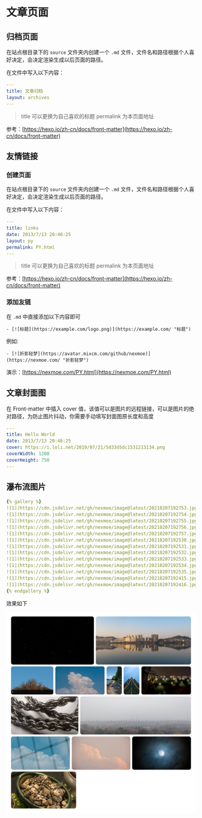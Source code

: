 # 文章页面

## 归档页面

在站点根目录下的 `source` 文件夹内创建一个 `.md` 文件，文件名和路径根据个人喜好决定，会决定渲染生成以后页面的路径。

在文件中写入以下内容：

```yaml
---
title: 文章归档
layout: archives
---
```

> title 可以更换为自己喜欢的标题 permalink 为本页面地址

参考：[https://hexo.io/zh-cn/docs/front-matter](https://hexo.io/zh-cn/docs/front-matter)

## 友情链接

### 创建页面

在站点根目录下的 `source` 文件夹内创建一个 `.md` 文件，文件名和路径根据个人喜好决定，会决定渲染生成以后页面的路径。

在文件中写入以下内容：

```yaml
---
title: links
date: 2013/7/13 20:46:25
layout: py
permalink: PY.html
---
```

> title 可以更换为自己喜欢的标题 permalink 为本页面地址

参考：[https://hexo.io/zh-cn/docs/front-matter](https://hexo.io/zh-cn/docs/front-matter)

### 添加友链

在 `.md` 中直接添加以下内容即可

```text
- [![标题](https://example.com/logo.png)](https://example.com/ "标题")
```

例如:

```text
- [![折影轻梦](https://avatar.mixcm.com/github/nexmoe)](https://nexmoe.com/ "折影轻梦")
```

演示：[https://nexmoe.com/PY.html](https://nexmoe.com/PY.html)

## 文章封面图

在 Front-matter 中插入 cover 值，该值可以是图片的远程链接，可以是图片的绝对路径，为防止图片抖动，你需要手动填写封面图原长度和高度

```yaml
---
title: Hello World
date: 2013/7/13 20:46:25
cover: https://i.loli.net/2019/07/21/5d33d5dc1531213134.png
coverWidth: 1200
coverHeight: 750
---
```

## 瀑布流图片

```yaml
{% gallery %}
![1](https://cdn.jsdelivr.net/gh/nexmoe/image@latest/20210207192753.jpg)
![1](https://cdn.jsdelivr.net/gh/nexmoe/image@latest/20210207192754.jpg)
![1](https://cdn.jsdelivr.net/gh/nexmoe/image@latest/20210207192755.jpg)
![1](https://cdn.jsdelivr.net/gh/nexmoe/image@latest/20210207192756.jpg)
![1](https://cdn.jsdelivr.net/gh/nexmoe/image@latest/20210207192757.jpg)
![1](https://cdn.jsdelivr.net/gh/nexmoe/image@latest/20210207192530.jpg)
![1](https://cdn.jsdelivr.net/gh/nexmoe/image@latest/20210207192531.jpg)
![1](https://cdn.jsdelivr.net/gh/nexmoe/image@latest/20210207192532.jpg)
![1](https://cdn.jsdelivr.net/gh/nexmoe/image@latest/20210207192533.jpg)
![1](https://cdn.jsdelivr.net/gh/nexmoe/image@latest/20210207192534.jpg)
![1](https://cdn.jsdelivr.net/gh/nexmoe/image@latest/20210207192535.jpg)
![1](https://cdn.jsdelivr.net/gh/nexmoe/image@latest/20210207192415.jpg)
![1](https://cdn.jsdelivr.net/gh/nexmoe/image@latest/20210207192416.jpg)
{% endgallery %}
```

效果如下

![](../.gitbook/assets/qq-tu-pian-20210215103021.png)



